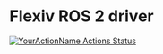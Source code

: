# Flexiv ROS 2 driver

[![YourActionName Actions Status](https://github.com/xyyeh/flexiv_ros2/workflows/flexiv_ci/badge.svg)](https://github.com/xyyeh/flexiv_ros2/actions)

